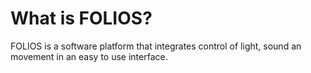 # What is FOLIOS?

FOLIOS is a software platform that integrates control of light, sound an movement in an easy to use interface.
